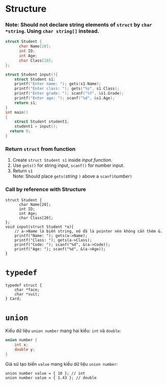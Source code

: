 # Structure
### Note: Should not declare string elements of `struct` by `char *string`. Using `char string[]` instead.
```c
struct Student {
      char Name[20];
      int ID;
      int Age;
      char Class[20];
};

struct Student input(){
    struct Student s1;
    printf("Enter name: "); gets(s1.Name);
    printf("Enter class: "); gets("%s", s1.Class);
    printf("Enter grade: "); scanf("%f", &s1.Grade);
    printf("Enter age: "); scanf("%d", &s1.Age);
    return s1;
}
int main() 
{
    struct Student student1;
    student1 = input();
  return 0; 
} 
```
### Return `struct` from function
1. Create `struct Student s1` inside _input function_.
2. Use `gets()` for string input, `scanf()` for number input.
3. Return `s1`  
Note: Should place `gets(`_string_ `)` above a `scanf(`_number_`)`
### Call by reference with Structure
```
struct Student {
      char Name[20];
      int ID;
      int Age;
      char Class[20];
};
void input(struct Student *a){
    // a->Name là biến string, nó đã là pointer nên không cần thêm &.
	printf("Name: "); gets(a->Name);
	printf("Class: "); gets(a->Class);
	printf("Code: "); scanf("%d", &(a->Code));
	printf("Age: "); scanf("%d", &(a->Age));
}
```
#  `typedef`
```
typedef struct {
    char *face;
    char *suit; 
} Card;
```
# `union`
Kiểu dữ liệu `union number` mang hai kiểu: `int` và `double`: 
```c
union number {
    int x;
    double y;
}
```
Giả sử tạo biến `value` mang kiểu dữ liệu `union number`:
```
union number value = { 10 }; // int
union number value = { 1.43 }; // double
```
